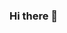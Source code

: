 ### Hi there 👋

<!--
**kappyrw/kappyrw** is a ✨ _special_ ✨ repository because its `README.md` (this file) appears on your GitHub profile.

Here are some ideas to get you started:

- 🔭 I’m currently working on HTML,CSS projects 
- 🌱 I’m currently learning  JS,HTML,CSS
- 👯 I’m looking to collaborate on JS,HTML,CSS 
- 🤔 I’m looking for help with ...
- 💬 Ask me about Github,css,js,html
- 📫 How to reach me: kappyrwanda@gmail.com
- 😄 Pronouns: ...
- ⚡ Fun fact: ...
-->

